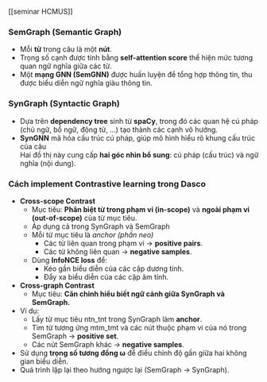 [[seminar HCMUS]]

###  SemGraph (Semantic Graph)

- Mỗi **từ** trong câu là một **nút**.
- Trọng số cạnh được tính bằng **self-attention score** thể hiện mức tương quan ngữ nghĩa giữa các từ.
- Một **mạng GNN (SemGNN)** được huấn luyện để tổng hợp thông tin, thu được biểu diễn ngữ nghĩa giàu thông tin.
### SynGraph (Syntactic Graph)

- Dựa trên **dependency tree** sinh từ **spaCy**, trong đó các quan hệ cú pháp (chủ ngữ, bổ ngữ, động từ, …) tạo thành các cạnh vô hướng.
- **SynGNN** mã hóa cấu trúc cú pháp, giúp mô hình hiểu rõ khung cấu trúc của câu    
Hai đồ thị này cung cấp **hai góc nhìn bổ sung**: cú pháp (cấu trúc) và ngữ nghĩa (nội dung).

### Cách implement Contrastive learning trong Dasco
- **Cross-scope Contrast** 
	- Mục tiêu: **Phân biệt từ trong phạm vi (in-scope)** và **ngoài phạm vi (out-of-scope)** của từ mục tiêu.
	- Áp dụng cả trong SynGraph và SemGraph
	- Mỗi từ mục tiêu là *anchor (phần neo)* 
		- Các từ liên quan trong phạm vi → **positive pairs**.
		- Các từ không liên quan → **negative samples**.
	- Dùng **InfoNCE loss** để:
		- Kéo gần biểu diễn của các cặp dương tính.
		- Đẩy xa biểu diễn của các cặp âm tính.
-  **Cross-graph Contrast**
	- Mục tiêu: **Căn chỉnh hiểu biết ngữ cảnh giữa SynGraph và SemGraph.**    
- Ví dụ:
    - Lấy từ mục tiêu ntn_tnt​ trong SynGraph làm **anchor**.
    - Tìm từ tương ứng mtm_tmt​ và các nút thuộc phạm vi của nó trong SemGraph → **positive set**.
    - Các nút SemGraph khác → **negative samples**.
- Sử dụng **trọng số tương đồng ω** để điều chỉnh độ gần giữa hai không gian biểu diễn.
- Quá trình lặp lại theo hướng ngược lại (SemGraph → SynGraph).